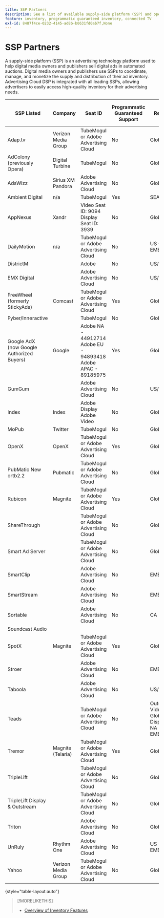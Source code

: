 ```yaml
---
title: SSP Partners
description: See a list of available supply-side platform (SSP) and open exchange partners.
feature: inventory, programmatic guaranteed inventory, connected TV
exl-id: 8487f4ce-0232-4145-ad8b-b0631fd0ab7f,None
---
```

# SSP Partners

A supply-side platform (SSP) is an advertising technology platform used to help digital media owners and publishers sell digital ads in automated auctions. Digital media owners and publishers use SSPs to coordinate, manage, and monetize the supply and distribution of their ad inventory. Advertising Cloud DSP is integrated with all leading SSPs, allowing advertisers to easily access high-quality inventory for their advertising needs.

|SSP Listed|Company|Seat ID|Programmatic Guaranteed Support|Region|Supported Currency|Video Desktop|Video Mobile|Video CTV|Display Desktop|Display Mobile|Native Display|Audio Desktop & Mobile|
|--- |--- |--- |--- |--- |--- |--- |--- |--- |--- |--- |--- |--- |
|Adap.tv|Verizon Media Group|TubeMogul or Adobe Advertising Cloud|No|Global|USD|X|X|X|||||
|AdColony (previously Opera)|Digital Turbine|TubeMogul|No|Global|USD||x||||||
|AdsWizz|Sirius XM Pandora|Adobe Advertising Cloud|No|Global|USD, EUR, GBP|||||||x|
|Ambient Digital|n/a|TubeMogul|Yes|SEA|USD||x||x|||x|
|AppNexus|Xandr|Video Seat ID: 9094<br>Display Seat ID: 3939|No|Global|USD|x|x|x|x|x|||
|DailyMotion|n/a|TubeMogul or Adobe Advertising Cloud|No|US + EMEA|USD, EUR|x|x|x|||||
|DistrictM||Adobe|No|US/CA|USD||||x|x|||
|EMX Digital||Adobe Advertising Cloud|No|US/CA|USD|x|x|x|||||
|FreeWheel (formerly StickyAds)|Comcast|TubeMogul or Adobe Advertising Cloud|Yes|Global|USD, EUR, AUD, GBP|x|x|x|||||
|Fyber/Inneractive||TubeMogul|No|Global|USD|x|x||||||
|Google AdX (now Google Authorized Buyers)|Google|Adobe NA - 44912714<br>Adobe EU - 94893418<br>Adobe APAC - 89185975|Yes|Global|USD, BRL|x|x|x|x|x||x|
|GumGum||Adobe Advertising Cloud|No|US/CA|USD|x|x||x|x|||
|Index|Index|Adobe Display<br>Adobe Video|No|Global|USD|x|x|x|x|x| | |
|MoPub|Twitter|TubeMogul|No|Global|USD||x||||||
|OpenX|OpenX|TubeMogul or Adobe Advertising Cloud|Yes|Global|USD|x|||x|x|||
|PubMatic New ortb2.2|Pubmatic|TubeMogul or Adobe Advertising Cloud|No|Global|USD|x|x|x|x|x|||
|Rubicon|Magnite|TubeMogul or Adobe Advertising Cloud|Yes|Global|USD|x|x|x|x|x||x|
|ShareThrough||TubeMogul or Adobe Advertising Cloud|No|Global|USD|x|x||x|x|x||
|Smart Ad Server||TubeMogul or Adobe Advertising Cloud|No|Global|USD, EUR|x|x||x|x|||
|SmartClip||Adobe Advertising Cloud|No|EMEA|All Currencies|x|x|x|x|x|||
|SmartStream||Adobe Advertising Cloud|No|EMEA|EUR, USD|x|x||||||
|Sortable||Adobe Advertising Cloud|No|CA|USD||||x|x|||
|Soundcast Audio|||||||||||||
|SpotX|Magnite|TubeMogul or Adobe Advertising Cloud|Yes|Global|USD|x|x|x|||||
|Stroer||Adobe Advertising Cloud|No|EMEA|USD|x|x||x|x|||
|Taboola||Adobe Advertising Cloud|No|US/CA|USD|x|x||||||
|Teads||TubeMogul or Adobe Advertising Cloud|No|Outstream Video = Global<br>Display = NA + EMEA|USD|x|x||x|x|||
|Tremor|Magnite (Telaria)|TubeMogul or Adobe Advertising Cloud|Yes|Global|AUD, USD|x|x|x|||||
|TripleLift||TubeMogul or Adobe Advertising Cloud|No|Global|USD||||||x||
|TripleLift Display & Outstream||TubeMogul or Adobe Advertising Cloud|No|Global|USD|x|x||x|x|||
|Triton||Adobe Advertising Cloud|No|Global|USD|||||||x|
|UnRuly|Rhythm One|Adobe Advertising Cloud|No|US + EMEA|USD|x|x||||||
|Yahoo|Verizon Media Group|TubeMogul or Adobe Advertising Cloud|No|Global|USD||||x|x|||

{style="table-layout:auto"}

<!--
| SSP/Open Exchange Partner | Video Desktop | Video Mobile | Video CTV | Display Desktop | Display Mobile | Native Video | Native Display | Audio Desktop | Audio Mobile | Programmatic Guaranteed Support | Seat ID | Region | Supported Currency |
|---|---|---|---|---|---|---|---|---|---|---|---|---|---|
| AdColony (previously Opera) | | x | | | | | | | | No  | TubeMogul | Global | USD |
| AdsWizz  | | | | | | | | x | x | No | Adobe Advertising Cloud | Global | USD, EUR, GBP |
| AdX (now Google Authorized Buyers) | x  | x | x | x | x |  |  | x | x | Yes | Adobe NA - 44912714<br>Adobe EU - 94893418<br>Adobe APAC - 89185975 | Global | USD, BRL |
| Aerserv (InMobi) |  | x |  |  | x |  |  |  |  | No | TubeMogul or Adobe Advertising Cloud | North America | USD |
| Ambient |  | x |  | x |  |  |  | x | x | Yes | TubeMogul | SEA | USD |
| AppNexus | x | x | x | x | x |  |  |  |  | No | Video Seat ID: 9094<br>Display Seat ID: 3939 | Global | USD |
| DailyMotion | x | x | x |  |  |  |  |  |  | No | TubeMogul or Adobe Advertising Cloud | US + EMEA | USD, EUR |
| DistrictM |  |  |  | x | x |  |  |  |  | No | Adobe | US/CA | USD |
| EMX Digital  | x | x | x |  |  |  |  |  |  | No | Adobe Advertising Cloud | US/CA | USD |
| FreeWheel (formerly StickyAds) | x | x | x |  |  |  |  |  |  | Yes | TubeMogul or Adobe Advertising Cloud | Global | USD, EUR, AUD, GBP |
| Fyber/Inneractive  | x | x |  |  |  |  |  |  |  | No | TubeMogul | Global | USD |
| GumGum | x | x |  | x | x |  |  |  |  | No | Adobe Advertising Cloud | US/CA | USD |
| Index | x | x | x | x | x |  |  |  |  | No | Adobe Display<br>Adobe Video | Global | USD |
| MoPub |  | x |  |  |  |  |  |  |  | No | TubeMogul | Global | USD |
| OpenX | x |  |  | x | x |  |  |  |  | Yes | TubeMogul or Adobe Advertising Cloud | Global | USD |
| PubMatic New ortb2.2 | x | x | x | x | x |  |  |  |  | No | TubeMogul or Adobe Advertising Cloud | Global | USD |
| Rubicon  | x | x | x | x | x |  |  | x | x | Yes | TubeMogul or Adobe Advertising Cloud | Global | USD |
| ShareThrough | x | x |  | x | x | x | x |  |  | No | TubeMogul or Adobe Advertising Cloud | Global | USD |
| Smart Ad Server | x | x |  | x | x |  |  |  |  | No | TubeMogul or Adobe Advertising Cloud | Global | USD, EUR |
| SmartClip | x | x | x | x | x |  |  |  |  | No | Adobe Advertising Cloud | EMEA | All Currencies |
| SmartStream  | x | x |  |  |  |  |  |  |  | No | Adobe Advertising Cloud | EMEA | EUR, USD |
| Sortable  |  |  |  | x | x |  |  |  |  | No | Adobe Advertising Cloud | CA | USD |
| SpotX | x | x | x |  |  |  |  |  |  | Yes | TubeMogul or Adobe Advertising Cloud | Global | USD |
| Stroer | x | x |  | x | x |  |  |  |  | No | Adobe Advertising Cloud | EMEA | USD |
| Taboola  | x | x |  |  |  |  |  |  |  | No | Adobe Advertising Cloud | US/CA | USD |
| Teads | x | x |  | x | x |  |  |  |  | No | TubeMogul or Adobe Advertising Cloud | Outstream Video = Global<br>Display = NA + EMEA | USD |
| Tremor (Magnite)<br>(now Telaria) | x | x | x |  |  |  |  |  |  | Yes | TubeMogul or Adobe Advertising Cloud | Global | AUD, USD |
| TripleLift | x | x |  | x | x | x | x |  |  | No | TubeMogul or Adobe Advertising Cloud | Global | USD |
| Triton  |  |  |  |  |  |  |  | x | x | No | Adobe Advertising Cloud | Global | USD |
| UnRuly | x | x |  |  |  |  |  |  |  | No | Adobe Advertising Cloud | US + EMEA | USD |
| Verizon Media Group (formerly OATH) - One Video | x | x | x |  |  |  |  |  |  | No | TubeMogul or Adobe Advertising Cloud | Global | USD |
| Verizon Media Group (formerly OATH) - One Display |  |  |  | x | x |  |  |  |  | No | TubeMogul or Adobe Advertising Cloud | Global | USD |
| Verizon Media Group (formerly OATH) - BRXD |  |  |  | x | x |  |  |  |  | No | TubeMogul or Adobe Advertising Cloud | Global | USD |
-->

>[!MORELIKETHIS]
>
>* [Overview of Inventory Features](ssp-partners.md)
